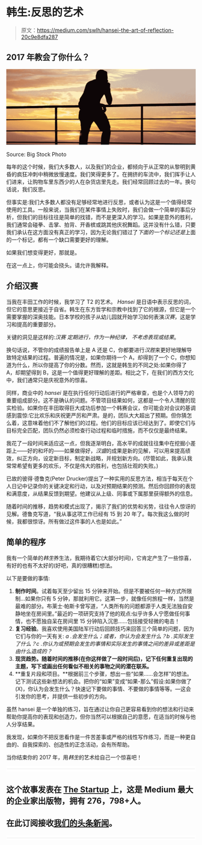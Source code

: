 # 韩生:反思的艺术

> 原文：<https://medium.com/swlh/hansei-the-art-of-reflection-20c9e8dfa287>

## 2017 年教会了你什么？

![](img/376dba6cf0a2f7b0da370a9b311f1c65.png)

Source: Big Stock Photo

每年的这个时候，我们大多数人，以及我们的企业，都倾向于从正常的从黎明到黄昏的疯狂冲刺中稍微放慢速度。我们笑得更多了。在拥挤的车流中，我们挥手让人们进来，让购物车里东西少的人在杂货店里先走。我们经常回顾过去的一年。换句话说，我们反思。

但事实是:我们大多数人都没有足够经常地进行反思，或者认为这是一个值得经常使用的工具。一般来说，当我们在某件事情上失败时，我们会做一个简单的事后分析，但我们的目标往往是简单的找错，而不是更深入的学习。如果是意外的胜利，我们通常会碰拳、击掌、拍背、开香槟或跳其他庆祝舞蹈。这并没有什么错，只要我们承认在这方面没有真正的学习，因为无论我们错过了*下面的一个标记还是*上面的一个标记，都有一个缺口需要更好的理解。

如果我们想变得更好，那就是。

在这一点上，你可能会挠头。请允许我解释。

## 介绍汉赛

当我在丰田工作的时候，我学习了 T2 的艺术。 *Hansei* 是日语中表示反思的词，但它的意思更接近于自省。韩生在东方哲学和宗教中找到了它的根源，但它是一个需要掌握的深奥技能。日本学校的孩子从幼儿园就开始学习如何表演*汉赛*，这是学习和提高的重要部分。

关键的洞见是这样的:*汉赛* *定期进行，作为一种纪律，* *不考虑表现或结果*。

换句话说，不管你的成绩报告单上是 A 还是 C，你都要进行*汉胜*来更好地理解导致特定结果的过程。普遍的情况是，如果你期待一个 A，却得到了一个 C，你想知道为什么，所以你提高了你的分数。然而，这就是韩生的不同之处:如果你得了 A，却期望得到 B，这是一个值得更好理解的差距。相比之下，在我们的西方文化中，我们通常只是庆祝意外的惊喜。

同样，商业中的 *hansei* 是在执行任何行动后进行的严格审查，也是个人领导力的重要组成部分。这不是确认的问题。不管项目结果如何，这都是一个令人清醒的现实检验。如果你在丰田取得巨大成功后参加一个韩赛会议，你可能会对会议的基调感到震惊:它比欢乐和庆祝更严厉和严肃。是的，团队大大超出了预期。但你猜怎么着，这意味着他们不了解他们的过程。他们的目标应该已经达到了。即使它们与目标完全匹配，团队仍然必须检查行动过程和临时措施，而不仅仅是最终结果。

我花了一段时间来适应这一点，但我逐渐明白，高水平的成就往往集中在挖掘小差距上——好的和坏的——如果做得好，*汉盛*的成果是新的见解，可以用来提高绩效，纠正方向，设定新目标，制定新战略，并规划新方向。(尽管如此，我承认我常常希望有更多的欢乐，不仅是伟大的胜利，也包括壮观的失败。)

已故的彼得·德鲁克(Peter Drucker)提出了一种实用的反思方法，相当于每天在个人日记中记录你的关键决定和行动，以及对预期结果的预测。然后你回顾你的表现和满意度，从结果反馈到期望。他建议从上级、同事或下属那里获得额外的信息。

随着时间的推移，趋势和模式出现了，揭示了我们的优势和劣势，往往令人惊讶的见解。德鲁克写道，“我从事这项工作已经有 15 到 20 年了。每次我这么做的时候，我都很惊讶。所有做过这件事的人也是如此。”

## 简单的程序

我有一个简单的*韩生*养生法，我期待着它(大部分时间)，它肯定产生了一些惊喜，有好的也有不太好的(好吧，真的很糟糕)想法。

以下是要做的事情:

1.  **制作时间**。试着每天至少留出 15 分钟来开始。但是不要被任何一种方式所限制…如果你只有 5 分钟，那就利用它。这第一步，就像任何旅程一样，当然是最难的部分。布莱士·帕斯卡曾写道，“人类所有的问题都源于人类无法独自安静地坐在房间里。”最近的一项研究支持了他的观点:似乎许多人宁愿做任何事情，也不愿独自呆在房间里 15 分钟陷入沉思……包括接受轻微的电击！
2.  **复习经验**。我喜欢使用美国陆军行动后回顾技巧来回答三个简单的问题，因为它们与你的一天有关: *a .会发生什么；或者，你认为会发生什么？b .实际发生了什么？c .你认为或预期会发生的事情和实际发生的事情之间的差异或差距是由什么造成的？*
3.  **现货趋势。随着时间的推移(在你这样做了一段时间后)，记下任何重复出现的主题，写下或画出任何看似不相关的事物之间的潜在联系。**
4.  **重复片段和项目。**根据前三个步骤，想出一些“如果……会怎样”的想法。记下测试这些新想法的机会。把你的“如果”变成“如果-那么”假设:如果你做了(X)，你认为会发生什么？快速记下要做的事情、不要做的事情等等。—这会引发你的思考，并提供一些初步的方向。

虽然 hansei 是一个单独的练习，旨在通过让你自己更容易看到你的想法和行动来帮助你提高你的表现和创造力，但你当然可以根据自己的意愿，在适当的时候与他人分享结果。

我发现，如果你不把反思看作是一件苦差事或严格的线性写作练习，而是一种更自由的、自我探索的、创造性的正念活动，会有所帮助。

当你结束你的 2017 年，用*韩生*的艺术给自己一个惊喜吧！

![](img/731acf26f5d44fdc58d99a6388fe935d.png)

## 这个故事发表在 [The Startup](https://medium.com/swlh) 上，这是 Medium 最大的企业家出版物，拥有 276，798+人。

## 在此订阅接收[我们的头条新闻](http://growthsupply.com/the-startup-newsletter/)。

![](img/731acf26f5d44fdc58d99a6388fe935d.png)